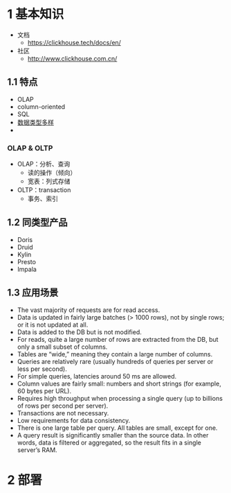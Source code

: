 # 1 基本知识

- 文档
  - https://clickhouse.tech/docs/en/
- 社区
  - http://www.clickhouse.com.cn/

## 1.1 特点

- OLAP
- column-oriented
- SQL
- [数据类型多样](https://clickhouse.tech/docs/en/sql-reference/data-types/)
- 

### OLAP & OLTP

- OLAP：分析、查询
  - 读的操作（倾向）
  - 宽表：列式存储
- OLTP：transaction
  - 事务、索引

## 1.2 同类型产品

- Doris
- Druid
- Kylin
- Presto
- Impala

## 1.3 应用场景

- The vast majority of requests are for read access.
- Data is updated in fairly large batches (> 1000 rows), not by single rows; or it is not updated at all.
- Data is added to the DB but is not modified.
- For reads, quite a large number of rows are extracted from the DB, but only a small subset of columns.
- Tables are “wide,” meaning they contain a large number of columns.
- Queries are relatively rare (usually hundreds of queries per server or less per second).
- For simple queries, latencies around 50 ms are allowed.
- Column values are fairly small: numbers and short strings (for example, 60 bytes per URL).
- Requires high throughput when processing a single query (up to billions of rows per second per server).
- Transactions are not necessary.
- Low requirements for data consistency.
- There is one large table per query. All tables are small, except for one.
- A query result is significantly smaller than the source data. In other words, data is filtered or aggregated, so the result fits in a single server’s RAM.

# 2 部署

